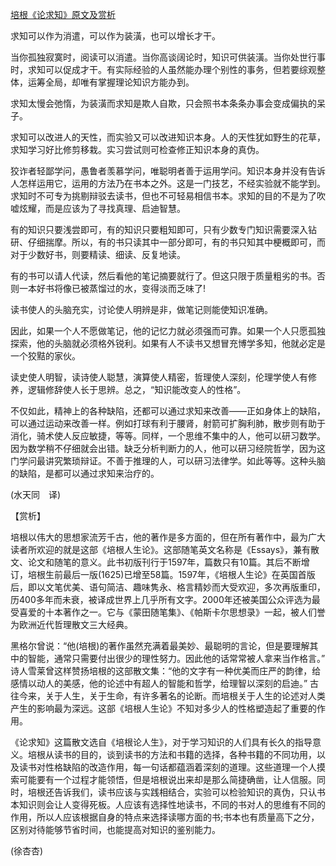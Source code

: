 [培根《论求知》原文及赏析](https://www.vrrw.net/wx/12225.html)

求知可以作为消遣，可以作为装潢，也可以增长才干。

当你孤独寂寞时，阅读可以消遣。当你高谈阔论时，知识可供装潢。当你处世行事时，求知可以促成才干。有实际经验的人虽然能办理个别性的事务，但若要综观整体，运筹全局，却唯有掌握理论知识方能办到。

求知太慢会弛惰，为装潢而求知是欺人自欺，只会照书本条条办事会变成偏执的呆子。

求知可以改进人的天性，而实验又可以改进知识本身。人的天性犹如野生的花草，求知学习好比修剪移栽。实习尝试则可检查修正知识本身的真伪。

狡诈者轻鄙学问，愚鲁者羡慕学问，唯聪明者善于运用学问。知识本身并没有告诉人怎样运用它，运用的方法乃在书本之外。这是一门技艺，不经实验就不能学到。求知时不可专为挑剔辩驳去读书，但也不可轻易相信书本。求知的目的不是为了吹嘘炫耀，而是应该为了寻找真理、启迪智慧。



有的知识只要浅尝即可，有的知识只要粗知即可，只有少数专门知识需要深入钻研、仔细揣摩。所以，有的书只读其中一部分即可，有的书只知其中梗概即可，而对于少数好书，则要精读、细读、反复地读。

有的书可以请人代读，然后看他的笔记摘要就行了。但这只限于质量粗劣的书。否则一本好书将像已被蒸馏过的水，变得淡而乏味了!

读书使人的头脑充实，讨论使人明辨是非，做笔记则能使知识准确。

因此，如果一个人不愿做笔记，他的记忆力就必须强而可靠。如果一个人只愿孤独探索，他的头脑就必须格外锐利。如果有人不读书又想冒充博学多知，他就必定是一个狡黠的家伙。

读史使人明智，读诗使人聪慧，演算使人精密，哲理使人深刻，伦理学使人有修养，逻辑修辞使人长于思辨。总之，“知识能改变人的性格”。

不仅如此，精神上的各种缺陷，还都可以通过求知来改善——正如身体上的缺陷，可以通过运动来改善一样。例如打球有利于腰肾，射箭可扩胸利肺，散步则有助于消化，骑术使人反应敏捷，等等。同样，一个思维不集中的人，他可以研习数学。因为数学稍不仔细就会出错。缺乏分析判断力的人，他可以研习经院哲学，因为这门学问最讲究繁琐辩证。不善于推理的人，可以研习法律学。如此等等。这种头脑的缺陷，是都可以通过求知来治疗的。

(水天同　译)

【赏析】

培根以伟大的思想家流芳千古，他的著作是多方面的，但在所有著作中，最为广大读者所欢迎的就是这部《培根人生论》。这部随笔英文名称是《Essays》，兼有散文、论文和随笔的意义。此书初版刊行于1597年，篇数只有10篇。其后不断增订，培根生前最后一版(1625)已增至58篇。1597年，《培根人生论》在英国首版后，即以文笔优美、语句简洁、趣味隽永、格言精妙而大受欢迎，多次再版重印，历400多年而未衰，被译成世界上几乎所有文字。2000年还被美国公众评选为最受喜爱的十本著作之一。它与《蒙田随笔集》、《帕斯卡尔思想录》一起，被人们誉为欧洲近代哲理散文三大经典。

黑格尔曾说：“他(培根)的著作虽然充满着最美妙、最聪明的言论，但是要理解其中的智能，通常只需要付出很少的理性努力。因此他的话常常被人拿来当作格言。” 诗人雪莱曾这样赞扬培根的这部散文集：“他的文字有一种优美而庄严的韵律，给感情以动人的美感，他的论述中有超人的智能和哲学，给理智以深刻的启迪。” 古往今来，关于人生，关于生命，有许多著名的论断。而培根关于人生的论述对人类产生的影响最为深远。这部《培根人生论》不知对多少人的性格塑造起了重要的作用。

《论求知》这篇散文选自《培根论人生》，对于学习知识的人们具有长久的指导意义。培根从读书的目的，谈到读书的方法和书籍的选择，各种书籍的不同功用，以及读书对性格缺陷的改造作用，每一句话都蕴涵着深刻的道理。这些道理一个人摸索可能要有一个过程才能领悟，但是培根说出来却是那么简捷确凿，让人信服。同时，培根还告诉我们，读书应该与实践相结合，实验可以检验知识的真伪，只认书本知识则会让人变得死板。人应该有选择性地读书，不同的书对人的思维有不同的作用，所以人应该根据自身的特点来选择读哪方面的书;书本也有质量高下之分，区别对待能够节省时间，也能提高对知识的鉴别能力。

(徐杏杏)

